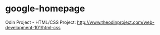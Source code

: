 # google-homepage

Odin Project - HTML/CSS Project:
http://www.theodinproject.com/web-development-101/html-css
